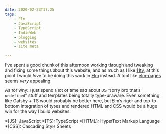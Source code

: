 ```yaml
---
date: 2020-02-23T17:25
tags:
    - Elm
    - JavaScript
    - TypeScript
    - IndieWeb
    - blogging
    - websites
    - site meta

---
```


I’ve spent a good chunk of this afternoon working through and tweaking and fixing some things about this website, and as much as I like [11ty](https://11ty.dev), at this point I would *love* to be doing this work in [Elm](https://elm-lang.org) instead. A tool like [elm-pages](https://elm-pages.com) seems *very* appealing.

As for why: I just spend a lot of time sad about JS “sorry bro that’s `undefined`” stuff and templates being totally type-unaware. Even something like Gatsby + TS would probably be better here, but Elm’s rigor and top-to-bottom integration of types and rendered HTML and CSS would be a huge win for the way I build websites.

*[JS]: JavaScript
*[TS]: TypeScript
*[HTML]: HyperText Markup Language
*[CSS]: Cascading Style Sheets